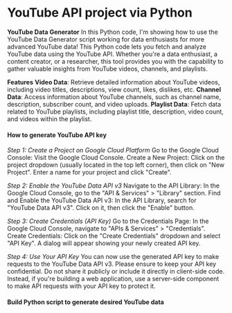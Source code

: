 # YouTube API project via Python


**YouTube Data Generator**
In this Python code, I'm showing how to use the YouTube Data Generator script working for data enthusiasts for more advanced YouTube data! This Python code lets you fetch and analyze YouTube data using the YouTube API. Whether you're a data enthusiast, a content creator, or a researcher, this tool provides you with the capability to gather valuable insights from YouTube videos, channels, and playlists.

**Features**
**Video Data**: Retrieve detailed information about YouTube videos, including video titles, descriptions, view count, likes, dislikes, etc.
**Channel Data**: Access information about YouTube channels, such as channel name, description, subscriber count, and video uploads.
**Playlist Data**: Fetch data related to YouTube playlists, including playlist title, description, video count, and videos within the playlist.

#### How to generate YouTube API key

_Step 1: Create a Project on Google Cloud Platform_
Go to the Google Cloud Console:
Visit the Google Cloud Console.
Create a New Project:
Click on the project dropdown (usually located in the top left corner), then click on "New Project". Enter a name for your project and click "Create".

_Step 2: Enable the YouTube Data API v3_
Navigate to the API Library:
In the Google Cloud Console, go to the "API & Services" > "Library" section.
Find and Enable the YouTube Data API v3:
In the API Library, search for "YouTube Data API v3". Click on it, then click the "Enable" button.

_Step 3: Create Credentials (API Key)_
Go to the Credentials Page:
In the Google Cloud Console, navigate to "APIs & Services" > "Credentials".
Create Credentials:
Click on the "Create Credentials" dropdown and select "API Key". A dialog will appear showing your newly created API key.

_Step 4: Use Your API Key_
You can now use the generated API key to make requests to the YouTube Data API v3.
Please ensure to keep your API key confidential. Do not share it publicly or include it directly in client-side code. Instead, if you're building a web application, use a server-side component to make API requests with your API key to protect it.


#### Build Python script to generate desired YouTube data 

